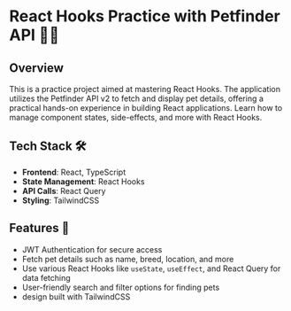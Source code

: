 # React Hooks Practice with Petfinder API 🐾🎣

## Overview

This is a practice project aimed at mastering React Hooks. The application utilizes the Petfinder API v2 to fetch and display pet details, offering a practical hands-on experience in building React applications. Learn how to manage component states, side-effects, and more with React Hooks.

## Tech Stack 🛠️

- **Frontend**: React, TypeScript
- **State Management**: React Hooks
- **API Calls**: React Query
- **Styling**: TailwindCSS

## Features 🌟

- JWT Authentication for secure access
- Fetch pet details such as name, breed, location, and more
- Use various React Hooks like `useState`, `useEffect`, and React Query for data fetching
- User-friendly search and filter options for finding pets
- design built with TailwindCSS
